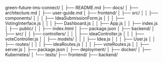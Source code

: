 green-future-ims-connect/
│
├── README.md
├── docs/
│   ├── architecture.md
│   ├── user-guide.md
│
├── frontend/
│   ├── src/
│   │   ├── components/
│   │   │   ├── IdeaSubmissionForm.js
│   │   │   ├── VotingInterface.js
│   │   │   ├── Dashboard.js
│   │   ├── App.js
│   │   ├── index.js
│   ├── public/
│   │   ├── index.html
│   ├── package.json
│
├── backend/
│   ├── src/
│   │   ├── controllers/
│   │   │   ├── ideaController.js
│   │   │   ├── voteController.js
│   │   ├── models/
│   │   │   ├── Idea.js
│   │   │   ├── User.js
│   │   ├── routes/
│   │   │   ├── ideaRoutes.js
│   │   │   ├── voteRoutes.js
│   │   ├── server.js
│   ├── package.json
│
├── deployment/
│   ├── docker/
│   ├── Kubernetes/
│
└── tests/
    ├── frontend/
    ├── backend/
